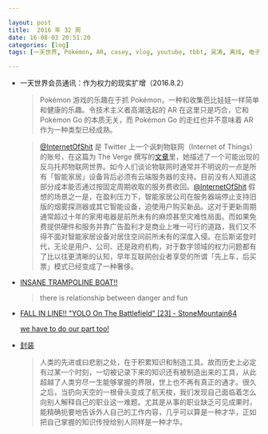 ```yaml
---

layout: post
title:  2016 年 32 周
date: 16-08-03 20:51:20
categories: [log]
tags: [一天世界, Pokémon, AR, casey, vlog, youtube, tbbt, 吴涛, 离线, 电子书, 封装, 程序, 电脑]

---
```


- 一天世界会员通讯：作为权力的现实扩增（2016.8.2）

	> Pokémon 游戏的乐趣在于抓 Pokémon，一种和收集芭比娃娃一样简单和健康的乐趣。令技术主义者高潮迭起的 AR 在这里只是巧合，它和 Pokémon Go 的本质无关，而 Pokémon Go 的走红也并不意味着 AR 作为一种类型已经成熟。

	> [@InternetOfShit](https://twitter.com/internetofshit) 是 Twitter 上一个讽刺物联网（Internet of Things）的账号，在这篇为 The Verge 撰写的[文章](http://www.theverge.com/circuitbreaker/2016/7/12/12159766/internet-of-things-iot-internet-of-shit-twitter)里，她描述了一个可能出现的反乌托邦物联网世界。如今人们谈论物联网时通常并不明说的一点是所有「智能家居」设备背后必须有云端服务器的支持。目前没有人知道这部分成本能否通过按固定周期收取的服务费收回。[@InternetOfShit](https://twitter.com/internetofshit) 假想的场景之一是，在盈利压力下，智能家居公司在服务器端停止支持旧版的烟雾探测器或其它智能设备，迫使用户购买新品。这对于更新周期通常超过十年的家用电器是前所未有的麻烦甚至灾难性局面。而如果免费提供硬件和服务并靠广告盈利才是商业上唯一可行的道路，我们又不得不面对智能家居设备对居住空间前所未有的深度入侵。在后斯诺登时代，无论是用户、公司、还是政府机构，对于数字领域的权力问题都有了比以往更清晰的认知，早年互联网创业者享受的所谓「先上车，后买票」模式已经变成了一种奢侈。

- [INSANE TRAMPOLINE BOAT!!](https://youtu.be/ahwV3JCDMzE?t=7m46s)

	> there is relationship between danger and fun

- [FALL IN LINE!! "YOLO On The Battlefield" [23] - StoneMountain64](https://www.youtube.com/watch?v=ndvbP_idgjI)

	[we have to do our part too!](https://www.youtube.com/watch?v=OGJt36NVc-M)

- [封装](https://www.amazon.cn/dp/B00N72I7CG)

	> 人类的先进或曰悲剧之处，在于积累知识和制造工具。故而历史上必定有过某一个时刻，一切被记录下来的知识还有被制造出来的工具，从此超越了人类穷尽一生能够掌握的界限，世上也不再有真正的通才。很久之后，当扔向天空的一根骨头变成了航天梭，我们发现自己面临着怎么向别人解释自己的职业这一难题。尤其是从事的职业缺乏可见成果时，能精确扼要地告诉外人自己的工作内容，几乎可以算是一种才华，正如把自己掌握的知识传授给别人同样是一种才华。